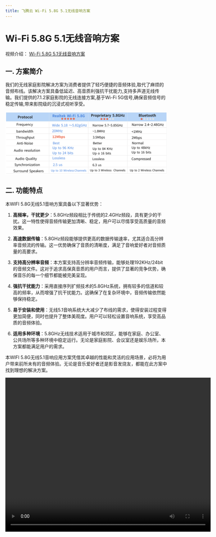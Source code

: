 ```yaml
---
title: 飞腾云 Wi-Fi 5.8G 5.1无线音响方案
---
```


# Wi-Fi 5.8G 5.1无线音响方案

视频介绍：
[Wi-Fi 5.8G 5.1无线音响方案](../../assets/images/speaker/XU316-中文.mp4)
## 一. 方案简介
我们的无线家庭影院解决方案为消费者提供了轻巧便捷的音频体验,取代了麻烦的音频布线。该解决方案具备低延迟、高音质利强抗干扰能力,支持多声道无线传输。我们提供的7.1.2家庭影院的无线连接方案,基于Wi-Fi 5G信号,确保音频信号的稳定传输,带来影院级的沉浸式视听享受。

![](../../assets/images/speaker/无线方案对比图.png)

## 二. 功能特点

本WIFI 5.8G无线5.1音响方案具备以下显著优势：

1. **高频率，干扰更少**：5.8GHz频段相比于传统的2.4GHz频段，具有更少的干扰。这一特性使得音频传输更加清晰、稳定，用户可以尽情享受高质量的音频效果。

2. **高速数据传输**：5.8GHz频段能够提供更高的数据传输速率，尤其适合高分辨率音频流的传输。这一优势确保了音质的清晰度，满足了音响爱好者对音频质量的高要求。

3. **支持高分辨率音频**：本方案支持高分辨率音频传输，能够处理192KHz/24bit的音频文件。这对于追求高保真音质的用户而言，提供了显著的竞争优势，确保音乐的每一个细节都能被完美呈现。

4. **强抗干扰能力**：采用直接序列扩频技术的5.8GHz系统，拥有较多的信道和较高的频率，从而增强了抗干扰能力。这确保了在复杂环境中，音频传输依然能够保持稳定。

5. **易于安装和使用**：无线5.1音响系统大大减少了布线的需求，使得安装过程变得更加简便，同时也提升了整体美观度。用户可以轻松设置音响系统，享受高品质的音频体验。

6. **适用多种环境**：5.8GHz无线技术适用于城市和郊区，能够在家庭、办公室、公共场所等多种环境中稳定运行。无论是家庭影院、会议室还是娱乐场所，本方案都能满足用户的需求。

本WIFI 5.8G无线5.1音响应用方案凭借其卓越的性能和灵活的应用场景，必将为用户带来前所未有的音频体验。无论是音乐爱好者还是影音发烧友，都能在此方案中找到理想的解决方案。

<video width="640" height="480" controls>
  <source src="../../assets/images/speaker/XU316-中文.mp4" type="video/mp4">
  Your browser does not support the video tag.
</video>